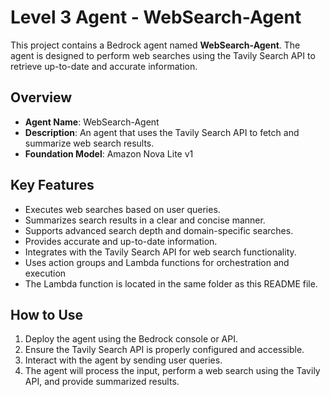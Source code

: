 # Level 3 Agent - WebSearch-Agent

This project contains a Bedrock agent named **WebSearch-Agent**. The agent is designed to perform web searches using the Tavily Search API to retrieve up-to-date and accurate information.

## Overview

- **Agent Name**: WebSearch-Agent
- **Description**: An agent that uses the Tavily Search API to fetch and summarize web search results.
- **Foundation Model**: Amazon Nova Lite v1

## Key Features

- Executes web searches based on user queries.
- Summarizes search results in a clear and concise manner.
- Supports advanced search depth and domain-specific searches.
- Provides accurate and up-to-date information.
- Integrates with the Tavily Search API for web search functionality.
- Uses action groups and Lambda functions for orchestration and execution
- The Lambda function is located in the same folder as this README file.

## How to Use

1. Deploy the agent using the Bedrock console or API.
2. Ensure the Tavily Search API is properly configured and accessible.
3. Interact with the agent by sending user queries.
4. The agent will process the input, perform a web search using the Tavily API, and provide summarized results.


